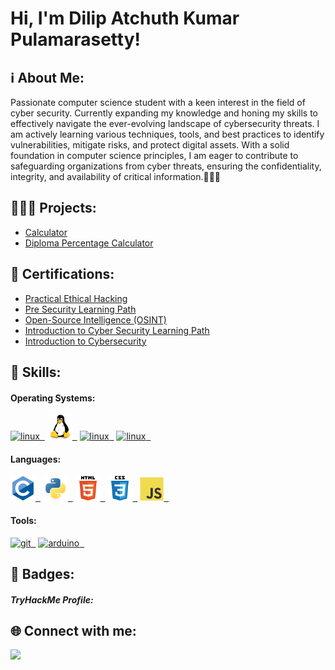 <h1>Hi, I'm Dilip Atchuth Kumar Pulamarasetty!</h1>

<h2>ℹ️ About Me:</h2>
<p>Passionate computer science student with a keen interest in the field of cyber security. Currently expanding my knowledge and honing my skills to effectively navigate the ever-evolving landscape of cybersecurity threats. I am actively learning various techniques, tools, and best practices to identify vulnerabilities, mitigate risks, and protect digital assets. With a solid foundation in computer science principles, I am eager to contribute to safeguarding organizations from cyber threats, ensuring the confidentiality, integrity, and availability of critical information.🧑🏼‍💻</p>

<h2>🧑🏼‍💻 Projects:</h2>

- [Calculator](https://github.com/DilipAtchuthKumar/Calculator)
- [Diploma Percentage Calculator](https://github.com/DilipAtchuthKumar/Diploma-Percentage-Calculator)

<h2>📄 Certifications:</h2>

- [Practical Ethical Hacking](https://drive.google.com/file/d/1TpC_ubiwMD4fm-NCVynTWiRI9IuppP37/view?usp=sharing)
- [Pre Security Learning Path](https://tryhackme-certificates.s3-eu-west-1.amazonaws.com/THM-QSDNJQCX9A.png)
- [Open-Source Intelligence (OSINT)](https://drive.google.com/file/d/1HAkJDhy9mvg1M_msjfMUU13LtsSJKq7T/view?usp=sharing)
- [Introduction to Cyber Security Learning Path](https://tryhackme-certificates.s3-eu-west-1.amazonaws.com/THM-GWWH4ZYYY1.png)
- [Introduction to Cybersecurity](https://www.credly.com/badges/39268d85-64d7-418f-95bb-56bf4629a93a/linked_in_profile)

<h2>🧠 Skills:</h2>
<p>
    <h4>Operating Systems:</h4>
    <a href="https://www.microsoft.com/en-in/windows" target="_blank" rel="noreferrer"> <img src="https://github.com/DilipAtchuthKumar/DilipAtchuthKumar/assets/118366836/6e4f9038-501e-4b7d-b2f6-2c4ff774dbf9"alt="linux" width="38" height="38"/> &nbsp;</a>
    <a href="https://www.linux.org/" target="_blank" rel="noreferrer"> <img src="https://raw.githubusercontent.com/devicons/devicon/master/icons/linux/linux-original.svg" alt="linux" width="40" height="40"/> &nbsp;</a>
    <a href="https://www.kali.org/" target="_blank" rel="noreferrer"> <img src="https://github.com/DilipAtchuthKumar/DilipAtchuthKumar/assets/118366836/e2970870-0f31-4e1d-bc67-79718ae5d869" alt="linux" width="40" height="40"/> &nbsp;</a>
    <a href="https://www.parrotsec.org/" target="_blank" rel="noreferrer"> <img src="https://github.com/DilipAtchuthKumar/DilipAtchuthKumar/assets/118366836/e7cb9cb3-275e-493b-ac56-f8c0d15cf76a" alt="linux" width="40" height="40"/> &nbsp;</a>
    <h4>Languages:</h4>
    <a href="https://www.cprogramming.com/" target="_blank" rel="noreferrer"> <img src="https://raw.githubusercontent.com/devicons/devicon/master/icons/c/c-original.svg" alt="c" width="40" height="40"/> &nbsp;</a>
    <a href="https://www.python.org" target="_blank" rel="noreferrer"> <img src="https://raw.githubusercontent.com/devicons/devicon/master/icons/python/python-original.svg" alt="python" width="40" height="40"/> &nbsp;</a>
    <a href="https://www.w3.org/html/" target="_blank" rel="noreferrer"> <img src="https://raw.githubusercontent.com/devicons/devicon/master/icons/html5/html5-original-wordmark.svg" alt="html5" width="40" height="40"/> &nbsp;</a>
    <a href="https://www.w3schools.com/css/" target="_blank" rel="noreferrer"> <img src="https://raw.githubusercontent.com/devicons/devicon/master/icons/css3/css3-original-wordmark.svg" alt="css3" width="40" height="40"/> &nbsp;</a>
    <a href="https://developer.mozilla.org/en-US/docs/Web/JavaScript" target="_blank" rel="noreferrer"> <img src="https://raw.githubusercontent.com/devicons/devicon/master/icons/javascript/javascript-original.svg" alt="javascript" width="38" height="38"/> &nbsp;</a>
    <h4>Tools:</h4>
    <a href="https://git-scm.com/" target="_blank" rel="noreferrer"> <img src="https://www.vectorlogo.zone/logos/git-scm/git-scm-icon.svg" alt="git" width="40" height="40"/> &nbsp;</a>
    <a href="https://www.arduino.cc/" target="_blank" rel="noreferrer"> <img src="https://cdn.worldvectorlogo.com/logos/arduino-1.svg" alt="arduino" width="40" height="40"/> &nbsp;</a>
</p>

<h2>🏅 Badges:</h2>
    <h5>TryHackMe Profile:</h5>


<h2>🌐 Connect with me:</h2>

<a href="https://www.linkedin.com/in/dilip-atchuth-kumar-pulamarasetty/" target="blank">
    <img src="https://img.shields.io/badge/LinkedIn-0077B5?style=for-the-badge&logo=linkedin&logoColor=white">
  </a> 

<!--
**DilipAtchuthKumar/DilipAtchuthKumar** is a ✨ _special_ ✨ repository because its `README.md` (this file) appears on your GitHub profile.![Uploading kali.png…]()


Here are some ideas to get you started:

- 🔭 I’m currently working on ...
- 🌱 I’m currently learning ...
- 👯 I’m looking to collaborate on ...
- 🤔 I’m looking for help with ...
- 💬 Ask me about ...
- 📫 How to reach me: ...
- 😄 Pronouns: ...
- ⚡ Fun fact: ...
-->
